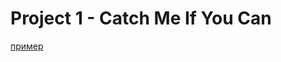 # Project 1 - Catch Me If You Can
[пример](../Project_1_-_Catch_Me_If_You_Can_(Alice).ipynb "Необязательная подсказка")

